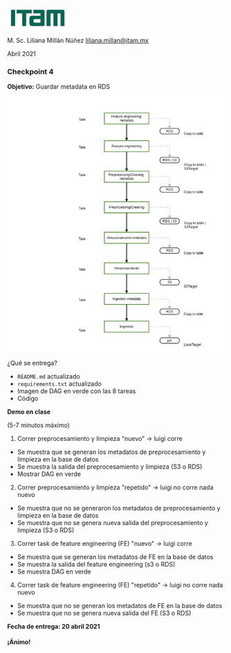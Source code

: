 ![](./images/itam_logo.png)

M. Sc. Liliana Millán Núñez liliana.millan@itam.mx

Abril 2021

### Checkpoint 4

**Objetivo:** Guardar metadata en RDS

![](./images/checkpoint4.png)

¿Qué se entrega?

+ `README.md` actualizado
+ `requirements.txt` actualizado
+ Imagen de DAG en verde con las 8 tareas
+ Código

**Demo en clase**

(5-7 minutos máximo)

1. Correr preprocesamiento y limpieza "nuevo" -> luigi corre
* Se muestra que se generan los metadatos de preprocesamiento y limpieza en la base de datos
* Se muestra la salida del preprocesamiento y limpieza (S3 o RDS)
* Mostrar DAG en verde
2. Correr preprocesamiento y limpieza "repetido" -> luigi no corre nada nuevo
* Se muestra que no se generaron los metadatos de preprocesamiento y limpieza en la base de datos
* Se muestra que no se genera nueva salida del preprocesamiento y limpieza (S3 o RDS)
3. Correr task de feature engineering (FE) "nuevo" -> luigi corre
* Se muestra que se generan los metadatos de FE en la base de datos
* Se muestra la salida del feature engineering (s3 o RDS)
* Se muestra DAG en verde
4. Correr task de feature engineering (FE) "repetido" -> luigi no corre nada nuevo
* Se muestra que no se generan los metadatos de FE en la base de datos
* Se muestra que no se genera nueva salida del FE (S3 o RDS)

**Fecha de entrega: 20 abril 2021**

#### ¡Ánimo!
